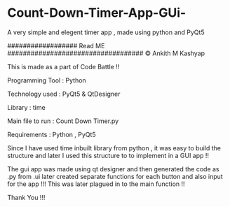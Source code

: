 # Count-Down-Timer-App-GUi-
A very simple and elegent timer app , made using python and PyQt5

################## Read ME ###################################
© Ankith M Kashyap

This is made as a part of Code Battle !!

Programming Tool : Python

Technology used : PyQt5 & QtDesigner

Library : time

Main file to run : Count Down Timer.py

Requirements : Python , PyQt5 

Since I have used time inbuilt library from python , it was easy to build the structure and later I used this structure to
to implement in a GUI app !!

The gui app was made using qt designer and then generated the code as .py from .ui
later created separate functions for each button and also input for the app !!!
This was later plagued in to the main function !!

Thank You !!!

